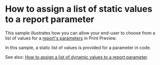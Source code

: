 # How to assign a list of static values to a report parameter


<p>This sample illustrates how you can allow your end-user to choose from a list of values for a <a href="http://documentation.devexpress.com/#XtraReports/CustomDocument9998"><u>report's parameters</u></a> in Print Preview.</p><p>In this sample, a static list of values is provided for a parameter in code.</p><p>See also: <a href="https://www.devexpress.com/Support/Center/p/E4081">How to assign a list of dynamic values to a report parameter</a>.</p>

<br/>


